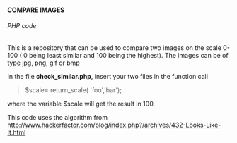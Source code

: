 <h4>COMPARE IMAGES</h4> <h6>PHP code</h6>

This is a repository that can be used to compare two images on the scale 0-100 ( 0 being least similar and 100 being the highest). The images can be of type jpg, png, gif or bmp

In the file <strong>check_similar.php</strong>, insert your two files in the function call 
<blockquote>$scale= return_scale( 'foo','bar');</blockquote>
where the variable $scale will get the result in 100.


This code uses the algorithm from <a href="http://www.hackerfactor.com/blog/index.php?/archives/432-Looks-Like-It.html" target="_blank">http://www.hackerfactor.com/blog/index.php?/archives/432-Looks-Like-It.html</a>
